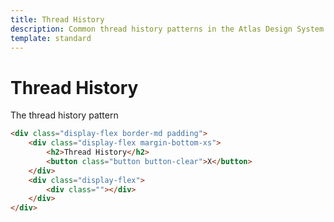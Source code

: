 ```yaml
---
title: Thread History
description: Common thread history patterns in the Atlas Design System
template: standard
---
```


# Thread History

The thread history pattern

```html
<div class="display-flex border-md padding">
	<div class="display-flex margin-bottom-xs">
		<h2>Thread History</h2>
		<button class="button button-clear">X</button>
	</div>
	<div class="display-flex">
		<div class=""></div>
	</div>
</div>
```

